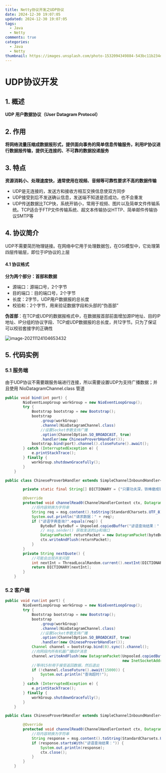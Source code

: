 ```yaml
---
title: Netty协议开发之UDP协议
date: 2024-12-30 19:07:05
updated: 2024-12-30 19:07:05
tags:
  - Java
  - Netty
comments: true
categories:
  - Java
  - Netty
thumbnail: https://images.unsplash.com/photo-1532094349884-543bc11b234d?crop=entropy&cs=srgb&fm=jpg&ixid=M3w2NDU1OTF8MHwxfHJhbmRvbXx8fHx8fHx8fDE3NDMwODMzMDR8&ixlib=rb-4.0.3&q=85&w=1920&h=1080
---
```


# UDP协议开发

## 1. 概述

**UDP 用户数据协议（User Datagram Protocol）**

## 2. 作用

**将网络流量压缩成数据报形式，提供面向事务的简单信息传输服务，利用IP协议进行数据报传输，提供无连接的、不可靠的数据投递服务**

## 3. 特点

**资源消耗小、处理速度快，通常使用在视频、音频等可靠性要求不高的数据传输**

- UDP是无连接的，发送方和接收方相互交换信息使双方同步
- UDP接受到后不发送确认信息，发送端不知道是否成功，也不会重发
- UDP传送数据比TCP快，系统开销小，常用于视频、图片以及简单文件传输系统。TCP适合于FTP文件传输系统、超文本传输协议HTTP、简单邮件传输协议SMTP等

## 4. 协议简介

UDP不需要简历物理链接。在网络中它用于处理数据包，在OSI模型中，它处理第四层传输层，即位于IP协议的上层

#### 4.1 协议格式

**分为两个部分：首部和数据**

- 源端口：源端口号，2个字节
- 目的端口：目的端口号，2个字节
- 长度：2字节，UDP用户数据报的总长度
- 校验和：2个字节，用来验证数据字段和头部的“伪首部”

**伪首部**：在TCP或UDP的数据报格式中，在数据报首部前面增加源IP地址、目的IP地址、IP分组的协议字段、TCP或UDP数据报的总长度，共12字节。只为了保证可以校验套接字的正确性

![image-20211124104653432](https://cdn.jsdelivr.net/gh/hackerhaiJu/note-picture@main/note-picture/image-20211124104653432.png)

## 5. 代码实例

### 5.1 服务端

由于UDP协议不需要跟服务端进行连接，所以需要设置UDP为支持广播数据；并且使用 NioDatagramChannel.class 管道

```java
public void bind(int port) {
        NioEventLoopGroup workGroup = new NioEventLoopGroup();
        try {
            Bootstrap bootstrap = new Bootstrap();
            bootstrap
                .group(workGroup)
                .channel(NioDatagramChannel.class)
                //设置Socket参数支持广播
                .option(ChannelOption.SO_BROADCAST, true)
                .handler(new ChineseProverbHandler());
            bootstrap.bind(port).channel().closeFuture().await();
        } catch (InterruptedException e) {
            e.printStackTrace();
        } finally {
            workGroup.shutdownGracefully();
        }
    }
```



```java
public class ChineseProverbHandler extends SimpleChannelInboundHandler<DatagramPacket> {

        private static final String[] DICTIONARY = {"只要功夫深，铁棒磨成针。", "洛阳亲友如想问，一片冰心在玉壶"};

        @Override
        protected void channelRead0(ChannelHandlerContext ctx, DatagramPacket msg) throws Exception {
            //将内容转换为字符串
            String req = msg.content().toString(StandardCharsets.UTF_8);
            System.out.println("请求数据：" + req);
            if ("谚语字典查询?".equals(req)) {
                ByteBuf byteBuf = Unpooled.copiedBuffer("谚语查询结果：" + nextQuote(), StandardCharsets.UTF_8);
                // msg.sender() 获取发送的ip和端口
                DatagramPacket returnPacket = new DatagramPacket(byteBuf, msg.sender());
                ctx.writeAndFlush(returnPacket);
            }
        }
        private String nextQuote() {
            //可能会出现并发问题
            int nextInt = ThreadLocalRandom.current().nextInt(DICTIONARY.length);
            return DICTIONARY[nextInt];
        }
    }
```

### 5.2 客户端

```java
public void run(int port) {
        NioEventLoopGroup workGroup = new NioEventLoopGroup();
        try {
            Bootstrap bootstrap = new Bootstrap();
            bootstrap
                .group(workGroup)
                .channel(NioDatagramChannel.class)
                //设置Socket参数支持广播
                .option(ChannelOption.SO_BROADCAST, true)
                .handler(new ChineseProverbHandler());
            Channel channel = bootstrap.bind(0).sync().channel();
            //向网段内所有机器广播UDP消息
            channel.writeAndFlush(new DatagramPacket(Unpooled.copiedBuffer("谚语字典查询?", StandardCharsets.UTF_8),
                                                     new InetSocketAddress("255.255.255.255", port))).sync();
            //等待15秒用于接受返回数据，然后退出
            if (!channel.closeFuture().await(15000)) {
                System.out.println("查询超时!");
            }
        } catch (InterruptedException e) {
            e.printStackTrace();
        } finally {
            workGroup.shutdownGracefully();
        }
    }
```

```java
public class ChineseProverbHandler extends SimpleChannelInboundHandler<DatagramPacket> {

        @Override
        protected void channelRead0(ChannelHandlerContext ctx, DatagramPacket msg) throws Exception {
            //将内容转换为字符串
            String response = msg.content().toString(StandardCharsets.UTF_8);
            if (response.startsWith("谚语查询结果：")) {
                System.out.println(response);
                ctx.close();
            }
        }
    }
```


